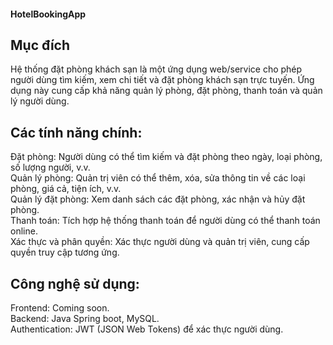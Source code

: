 #### HotelBookingApp


## Mục đích
Hệ thống đặt phòng khách sạn là một ứng dụng web/service cho phép người dùng tìm kiếm, xem chi tiết và đặt phòng khách sạn trực tuyến. Ứng dụng này cung cấp khả năng quản lý phòng, đặt phòng, thanh toán và quản lý người dùng.<br/>

## Các tính năng chính:

Đặt phòng: Người dùng có thể tìm kiếm và đặt phòng theo ngày, loại phòng, số lượng người, v.v.<br/>
Quản lý phòng: Quản trị viên có thể thêm, xóa, sửa thông tin về các loại phòng, giá cả, tiện ích, v.v.<br/>
Quản lý đặt phòng: Xem danh sách các đặt phòng, xác nhận và hủy đặt phòng.<br/>
Thanh toán: Tích hợp hệ thống thanh toán để người dùng có thể thanh toán online.<br/>
Xác thực và phân quyền: Xác thực người dùng và quản trị viên, cung cấp quyền truy cập tương ứng.<br/>


## Công nghệ sử dụng:

Frontend: Coming soon.<br/>
Backend: Java Spring boot, MySQL.<br/>
Authentication: JWT (JSON Web Tokens) để xác thực người dùng.<br/>
